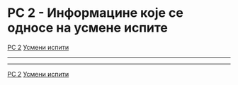 # РС 2 - Информацине које се односе на усмене испите

[РС 2](../../README.md) [Усмени испити](../README.md)

---

---

[РС 2](../../README.md) [Усмени испити](../README.md) 
